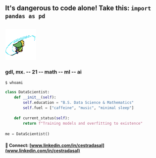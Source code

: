 ## It's dangerous to code alone! Take this: `import pandas as pd` 
## <img src="Toon Link GIF.gif" width="100" height="100" alt="Zelda">

### gdl, mx. -- 21 -- math -- ml -- ai
```console
$ whoami
```

```python
class DataScientist:
    def __init__(self):
        self.education = "B.S. Data Science & Mathematics"
        self.fuel = ["caffeine", "music", "minimal sleep"]
        
    def current_status(self):
        return f"Training models and overfitting to existence"
        
me = DataScientist()
```

#### 🔗 Connect: [www.linkedin.com/in/cestradasal](www.linkedin.com/in/cestradasal)

<!-- Fun fact: This README has approximately 2^8 bits of my stolen-from-someone personality -->
